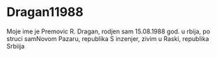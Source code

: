 # Dragan11988
Moje ime je Premovic R. Dragan, rodjen sam 15.08.1988 god. u rbija, po struci samNovom Pazaru, republika S inzenjer, zivim u Raski, republika Srbiija
